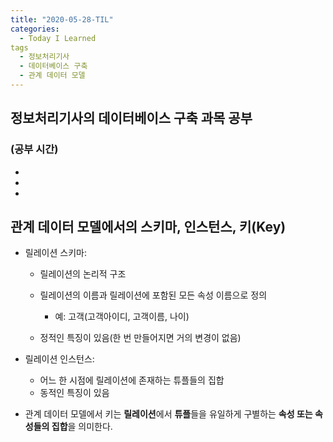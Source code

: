 ```yaml
---
title: "2020-05-28-TIL"
categories:
  - Today I Learned
tags
  - 정보처리기사
  - 데이터베이스 구축
  - 관계 데이터 모델
---
```


## 정보처리기사의 데이터베이스 구축 과목 공부
### (공부 시간)
  -
  -
  -

## 관계 데이터 모델에서의 스키마, 인스턴스, 키(Key)
  - 릴레이션 스키마:
    - 릴레이션의 논리적 구조
    - 릴레이션의 이름과 릴레이션에 포함된 모든 속성 이름으로 정의
      - 예: 고객(고객아이디, 고객이름, 나이)
    
    - 정적인 특징이 있음(한 번 만들어지면 거의 변경이 없음)
  
  - 릴레이션 인스턴스:
    - 어느 한 시점에 릴레이션에 존재하는 튜플들의 집합
    - 동적인 특징이 있음
  
  - 관계 데이터 모델에서 키는 **릴레이션**에서 **튜플**들을 유일하게 구별하는 **속성 또는 속성들의 집합**을 의미한다.
  

